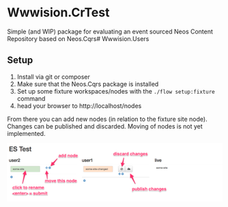 # Wwwision.CrTest

Simple (and WIP) package for evaluating an event sourced Neos Content Repository based on Neos.Cqrs# Wwwision.Users

## Setup

1. Install via git or composer
2. Make sure that the Neos.Cqrs package is installed
3. Set up some fixture workspaces/nodes with the `./flow setup:fixture` command
4. head your browser to http://localhost/nodes

From there you can add new nodes (in relation to the fixture site node).
Changes can be published and discarded.
Moving of nodes is not yet implemented.

![UI](UI.png?raw=true)
